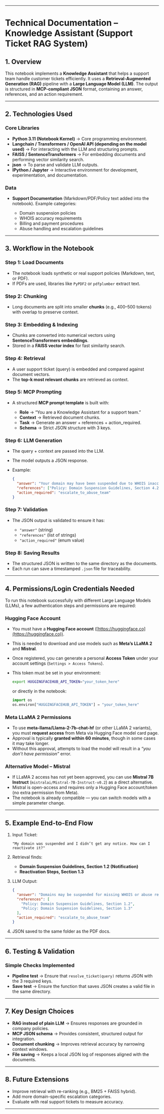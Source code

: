 
---

# Technical Documentation – Knowledge Assistant (Support Ticket RAG System)

## 1. Overview

This notebook implements a **Knowledge Assistant** that helps a support team handle customer tickets efficiently. It uses a **Retrieval-Augmented Generation (RAG)** pipeline with a **Large Language Model (LLM)**. The output is structured in **MCP-compliant JSON** format, containing an answer, references, and an action requirement.

---

## 2. Technologies Used

### Core Libraries

* **Python 3.11 (Notebook Kernel)** → Core programming environment.
* **Langchain / Transformers / OpenAI API (depending on the model used)** → For interacting with the LLM and structuring prompts.
* **FAISS / SentenceTransformers** → For embedding documents and performing vector similarity search.
* **json** → To parse and validate LLM outputs.
* **IPython / Jupyter** → Interactive environment for development, experimentation, and documentation.

### Data

* **Support Documentation** (Markdown/PDF/Policy text added into the notebook).
  Example categories:

  * Domain suspension policies
  * WHOIS accuracy requirements
  * Billing and payment procedures
  * Abuse handling and escalation guidelines

---

## 3. Workflow in the Notebook

### Step 1: Load Documents

* The notebook loads synthetic or real support policies (Markdown, text, or PDF).
* If PDFs are used, libraries like `PyPDF2` or `pdfplumber` extract text.

### Step 2: Chunking

* Long documents are split into smaller **chunks** (e.g., 400–500 tokens) with overlap to preserve context.

### Step 3: Embedding & Indexing

* Chunks are converted into numerical vectors using **SentenceTransformers embeddings**.
* Stored in a **FAISS vector index** for fast similarity search.

### Step 4: Retrieval

* A user support ticket (query) is embedded and compared against document vectors.
* The **top-k most relevant chunks** are retrieved as context.

### Step 5: MCP Prompting

* A structured **MCP prompt template** is built with:

  * **Role** → “You are a Knowledge Assistant for a support team.”
  * **Context** → Retrieved document chunks.
  * **Task** → Generate an answer + references + action\_required.
  * **Schema** → Strict JSON structure with 3 keys.

### Step 6: LLM Generation

* The query + context are passed into the LLM.
* The model outputs a JSON response.
* Example:

  ```json
  {
    "answer": "Your domain may have been suspended due to WHOIS inaccuracies. Please update your details and contact support.",
    "references": ["Policy: Domain Suspension Guidelines, Section 4.2"],
    "action_required": "escalate_to_abuse_team"
  }
  ```

### Step 7: Validation

* The JSON output is validated to ensure it has:

  * `"answer"` (string)
  * `"references"` (list of strings)
  * `"action_required"` (enum value)

### Step 8: Saving Results

* The structured JSON is written to the same directory as the documents.
* Each run can save a timestamped `.json` file for traceability.

---

## 4. Permissions/Login Credentials Needed

To run this notebook successfully with different Large Language Models (LLMs), a few authentication steps and permissions are required:

### Hugging Face Account

* You must have a **Hugging Face account** ([https://huggingface.co](https://huggingface.co)).
* This is needed to download and use models such as **Meta’s LLaMA 2** and **Mistral**.
* Once registered, you can generate a personal **Access Token** under your account settings (`Settings > Access Tokens`).
* This token must be set in your environment:

  ```bash
  export HUGGINGFACEHUB_API_TOKEN="your_token_here"
  ```

  or directly in the notebook:

  ```python
  import os
  os.environ["HUGGINGFACEHUB_API_TOKEN"] = "your_token_here"
  ```

### Meta LLaMA 2 Permissions

* To use **meta-llama/Llama-2-7b-chat-hf** (or other LLaMA 2 variants), you must **request access** from Meta via Hugging Face model card page.
* Approval is typically **granted within 60 minutes**, though in some cases it may take longer.
* Without this approval, attempts to load the model will result in a *“you don’t have permission”* error.

### Alternative Model – Mistral

* If LLaMA 2 access has not yet been approved, you can use **Mistral 7B Instruct** (`mistralai/Mistral-7B-Instruct-v0.2`) as a direct alternative.
* Mistral is open-access and requires only a Hugging Face account/token (no extra permission from Meta).
* The notebook is already compatible — you can switch models with a simple parameter change.

---
## 5. Example End-to-End Flow

1. Input Ticket:

   ```
   "My domain was suspended and I didn’t get any notice. How can I reactivate it?"
   ```

2. Retrieval finds:

   * **Domain Suspension Guidelines, Section 1.2 (Notification)**
   * **Reactivation Steps, Section 1.3**

3. LLM Output:

   ```json
   {
     "answer": "Domains may be suspended for missing WHOIS or abuse reports. To reactivate, update your WHOIS details or resolve billing issues. If related to abuse, the Abuse Team must review.",
     "references": [
       "Policy: Domain Suspension Guidelines, Section 1.2",
       "Policy: Domain Suspension Guidelines, Section 1.3"
     ],
     "action_required": "escalate_to_abuse_team"
   }
   ```

4. JSON saved to the same folder as the PDF docs.

---

## 6. Testing & Validation

### Simple Checks Implemented

* **Pipeline test** → Ensure that `resolve_ticket(query)` returns JSON with the 3 required keys.
* **Save test** → Ensure the function that saves JSON creates a valid file in the same directory.


---

## 7. Key Design Choices

* **RAG instead of plain LLM** → Ensures responses are grounded in company policies.
* **MCP JSON schema** → Provides consistent, structured output for integration.
* **Document chunking** → Improves retrieval accuracy by narrowing context windows.
* **File saving** → Keeps a local JSON log of responses aligned with the documents.

---

## 8. Future Extensions

* Improve retrieval with re-ranking (e.g., BM25 + FAISS hybrid).
* Add more domain-specific escalation categories.
* Evaluate with real support tickets to measure accuracy.

---

